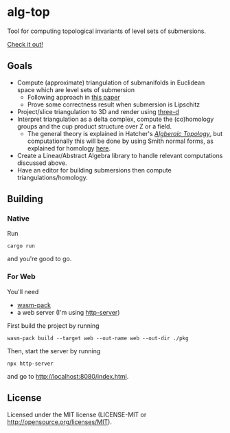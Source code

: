 # alg-top

Tool for computing topological invariants of level sets of submersions.

[Check it out!](https://josephsullivan256.github.io/alg-top/)

## Goals

- Compute (approximate) triangulation of submanifolds in Euclidean space which are level sets of submersion
    - Following approach in [this paper](https://doi.org/10.1016/S0021-9991(03)00275-4)
    - Prove some correctness result when submersion is Lipschitz
- Project/slice triangulation to 3D and render using [three-d](https://github.com/asny/three-d)
- Interpret triangulation as a delta complex, compute the (co)homology groups and the cup product structure over Z or a field.
    - The general theory is explained in Hatcher's [_Algberaic Topology_](http://pi.math.cornell.edu/~hatcher/AT/AT+.pdf), but computationally this will be done by using Smith normal forms, as explained for homology [here](https://www.matem.unam.mx/~omar/mathX27/smith-form.html).
- Create a Linear/Abstract Algebra library to handle relevant computations discussed above.
- Have an editor for building submersions then compute triangulations/homology.

## Building

### Native

Run

`cargo run`

and you're good to go.

### For Web

You'll need
- [wasm-pack](https://rustwasm.github.io/wasm-pack/)
- a web server (I'm using [http-server](https://www.npmjs.com/package/http-server))

First build the project by running

`wasm-pack build --target web --out-name web --out-dir ./pkg`

Then, start the server by running

`npx http-server`

and go to [http://localhost:8080/index.html](http://localhost:8080/index.html).

## License

Licensed under the MIT license (LICENSE-MIT or http://opensource.org/licenses/MIT).
